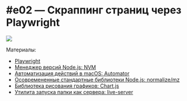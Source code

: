 # #e02 — Скраппинг страниц через Playwright

[![](https://img.youtube.com/vi/OHD77YWRCk0/hqdefault.jpg)](https://www.youtube.com/watch?v=OHD77YWRCk0)

Материалы:
- [Playwright](https://github.com/microsoft/playwright)
- [Менеджер версий Node.js: NVM](https://github.com/nvm-sh/nvm)
- [Автоматизация действий в macOS: Automator](https://support.apple.com/ru-ru/HT2488)
- [Осовремененные стандартные библиотеки Node.js: normalize/mz](https://github.com/normalize/mz)
- [Библиотека рисования графиков: Chart.js](https://www.chartjs.org/)
- [Утилита запуска папки как сервера: live-server](https://github.com/tapio/live-server)
